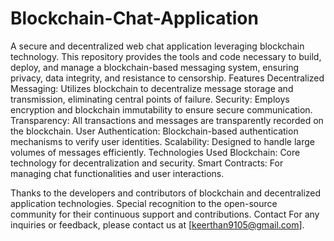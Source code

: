 # Blockchain-Chat-Application
A secure and decentralized web chat application leveraging blockchain technology. This repository provides the tools and code necessary to build, deploy, and manage a blockchain-based messaging system, ensuring privacy, data integrity, and resistance to censorship.
Features
Decentralized Messaging: Utilizes blockchain to decentralize message storage and transmission, eliminating central points of failure.
Security: Employs encryption and blockchain immutability to ensure secure communication.
Transparency: All transactions and messages are transparently recorded on the blockchain.
User Authentication: Blockchain-based authentication mechanisms to verify user identities.
Scalability: Designed to handle large volumes of messages efficiently.
Technologies Used
Blockchain: Core technology for decentralization and security.
Smart Contracts: For managing chat functionalities and user interactions.

Thanks to the developers and contributors of blockchain and decentralized application technologies.
Special recognition to the open-source community for their continuous support and contributions.
Contact
For any inquiries or feedback, please contact us at [keerthan9105@gmail.com].

